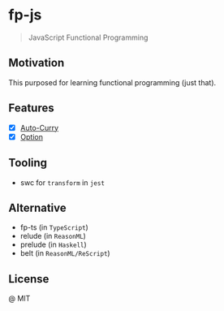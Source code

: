 # fp-js

> JavaScript Functional Programming


## Motivation

This purposed for learning functional programming (just that).

## Features

* [x] [Auto-Curry](./src/curry.js)
* [x] [Option](./src/Option.js)

## Tooling

* swc for `transform` in `jest`

## Alternative

* fp-ts (in `TypeScript`)
* relude (in `ReasonML`)
* prelude (in `Haskell`)
* belt (in `ReasonML/ReScript`)

## License
@ MIT
